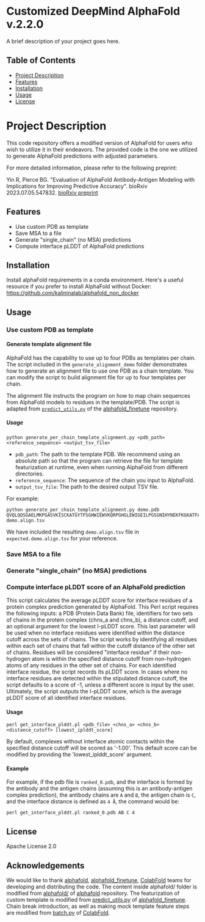 # Customized DeepMind AlphaFold v.2.2.0 

A brief description of your project goes here.

## Table of Contents

- [Project Description](#project-description)
- [Features](#features)
- [Installation](#installation)
- [Usage](#usage)
- [License](#license)

# Project Description

This code repository offers a modified version of AlphaFold for users who wish to utilize it in their endeavors. The provided code is the one we utilized to generate AlphaFold predictions with adjusted parameters.

For more detailed information, please refer to the following preprint:

Yin R, Pierce BG. "Evaluation of AlphaFold Antibody-Antigen Modeling with Implications for Improving Predictive Accuracy". bioRxiv 2023.07.05.547832. [bioRxiv preprint](https://doi.org/10.1101/2023.07.05.547832)

## Features

- Use custom PDB as template
- Save MSA to a file
- Generate "single_chain" (no MSA) predictions
- Compute interface pLDDT of AlphaFold predictions

## Installation

Install alphaFold requirements in a conda environment. Here's a useful resource if you prefer to install AlphaFold without Docker: https://github.com/kalininalab/alphafold_non_docker

## Usage

### Use custom PDB as template

#### Generate template alignment file

AlphaFold has the capability to use up to four PDBs as templates per chain. The script included in the `generate_alignment_demo` folder demonstrates how to generate an alignment file to use one PDB as a chain template. You can modify the script to build alignment file for up to four templates per chain.

The alignment file instructs the program on how to map chain sequences from AlphaFold models to residues in the template/PDB. The script is adapted from [`predict_utils.py`](https://github.com/phbradley/alphafold_finetune/blob/main/predict_utils.py) of the [alphafold_finetune](https://github.com/phbradley/alphafold_finetune) repository.

##### Usage

```shell
python generate_per_chain_template_alignment.py <pdb_path> <reference_sequence> <output_tsv_file>
```

- `pdb_path`: The path to the template PDB. We recommend using an absolute path so that the program can retrieve the file for template featurization at runtime, even when running AlphaFold from different directories.
- `reference_sequence`: The sequence of the chain you input to AlphaFold.
- `output_tsv_file`: The path to the desired output TSV file.

For example:

```shell
python generate_per_chain_template_alignment.py demo.pdb QVQLQQSGAELMKPGASVKISCKATGYTFSGHWIEWVKQRPGHGLEWIGEILPGSGNIHYNEKFKGKATFAADTSSNTAYMQLSSLTSEDSAVYYCARLGTTAVERDWYFDVWGAGTTVTVSL demo.align.tsv
```

We have included the resulting `demo.align.tsv` file in `expected.demo.align.tsv` for your reference.

### Save MSA to a file


### Generate "single_chain" (no MSA) predictions


### Compute interface pLDDT score of an AlphaFold prediction

This script calculates the average pLDDT score for interface residues of a protein complex prediction generated by AlphaFold. This Perl script requires the following inputs: a PDB (Protein Data Bank) file, identifiers for two sets of chains in the protein complex (chns_a and chns_b), a distance cutoff, and an optional argument for the lowest I-pLDDT score. This last parameter will be used when no interface residues were identified within the distance cutoff across the sets of chains. The script works by identifying all residues within each set of chains that fall within the cutoff distance of the other set of chains. Residues will be considered "interface residue" if their non-hydrogen atom is within the specified distance cutoff from non-hydrogen atoms of any residues in the other set of chains. For each identified interface residue, the script records its pLDDT score. In cases where no interface residues are detected within the stipulated distance cutoff, the script defaults to a score of -1, unless a different score is input by the user. Ultimately, the script outputs the I-pLDDT score, which is the average pLDDT score of all identified interface residues.

#### Usage

```
perl get_interface_plddt.pl <pdb_file> <chns_a> <chns_b> <distance_cutoff> [lowest_iplddt_score]
```

By default, complexes without interface atomic contacts within the specified distance cutoff will be scored as '-1.00'. This default score can be modified by providing the 'lowest_iplddt_score' argument.


#### Example

For example, if the pdb file is `ranked_0.pdb`, and the interface is formed by the antibody and the antigen chains (assuming this is an antibody-antigen complex prediction), the antibody chains are `A` and `B`, the antigen chain is `C`, and the interface distance is defined as `4 Å`, the command would be:

```
perl get_interface_plddt.pl ranked_0.pdb AB C 4
```

## License
Apache License 2.0

## Acknowledgements

We would like to thank [alphafold](https://github.com/deepmind/alphafold/), [alphafold_finetune](https://github.com/phbradley/alphafold_finetune), [ColabFold](https://github.com/sokrypton/ColabFold) teams for developing and distributing the code. The content inside alphafold/ folder is modified from [alphafold/](https://github.com/deepmind/alphafold/releases/tag/v2.2.0) of [alphafold](https://github.com/deepmind/alphafold/) repository. The featurization of custom template is modified from [predict_utils.py](https://github.com/phbradley/alphafold_finetune/blob/main/predict_utils.py) of [alphafold_finetune](https://github.com/phbradley/alphafold_finetune). Chain break introduction, as well as making mock template feature steps are modified from [batch.py](https://github.com/sokrypton/ColabFold/blob/aa7284b56c7c6ce44e252787011a6fd8d2817f85/colabfold/batch.py) of [ColabFold](https://github.com/sokrypton/ColabFold).

